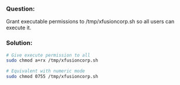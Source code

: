 ### Question:
Grant executable permissions to /tmp/xfusioncorp.sh so all users can execute it.

### Solution:
```sh
# Give execute permission to all
sudo chmod a+rx /tmp/xfusioncorp.sh  

# Equivalent with numeric mode
sudo chmod 0755 /tmp/xfusioncorp.sh
```